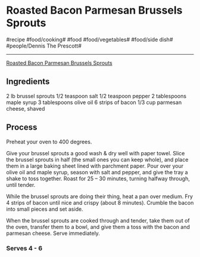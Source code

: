# Roasted Bacon Parmesan Brussels Sprouts
#recipe #food/cooking# #food #food/vegetables# #food/side dish# #people/Dennis The Prescott# 
- - - -
[Roasted Bacon Parmesan Brussels Sprouts](https://dennistheprescott.com/2015/11/17/roasted-bacon-parmesan-brussels-sprouts/)

## Ingredients
2 lb brussel sprouts
1/2 teaspoon salt
1/2 teaspoon pepper
2 tablespoons maple syrup
3 tablespoons olive oil
6 strips of bacon
1/3 cup parmesan cheese, shaved

## Process
Preheat your oven to 400 degrees.

Give your brussel sprouts a good wash & dry well with paper towel. Slice the brussel sprouts in half (the small ones you can keep whole), and place them in a large baking sheet lined with parchment paper. Pour over your olive oil and maple syrup, season with salt and pepper, and give the tray a shake to toss together. Roast for 25 – 30 minutes, turning halfway through, until tender.

While the brussel sprouts are doing their thing, heat a pan over medium. Fry 4 strips of bacon until nice and crispy (about 8 minutes). Crumble the bacon into small pieces and set aside.

When the brussel sprouts are cooked through and tender, take them out of the oven, transfer them to a bowl, and give them a toss with the bacon and parmesan cheese. Serve immediately.

### Serves 4 - 6